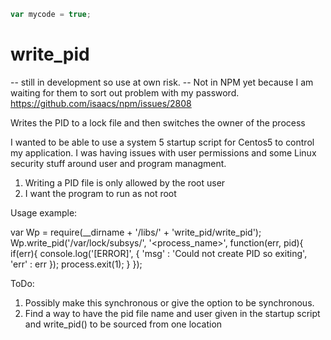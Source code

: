 ```javascript
var mycode = true;
```
write_pid
=========

-- still in development so use at own risk.
-- Not in NPM yet because I am waiting for them to sort out problem with my password. https://github.com/isaacs/npm/issues/2808


Writes the PID to a lock file and then switches the owner of the process

I wanted to be able to use a system 5 startup script for Centos5 to control my application. I was having issues with user permissions and 
some Linux security stuff around user and program managment.  

1. Writing a PID file is only allowed by the root user
2. I want the program to run as <user> not root

Usage example:

var Wp = require(__dirname + '/libs/' + 'write_pid/write_pid');
Wp.write_pid('/var/lock/subsys/<pidfilename>', '<process_name>', function(err, pid){
    if(err){
        console.log('[ERROR]', {
            'msg' : 'Could not create PID so exiting', 
            'err' : err
        });
        process.exit(1);
    }
});


ToDo:

1. Possibly make this synchronous or give the option to be synchronous. 
2. Find a way to have the pid file name and user given in the startup script
    and write_pid() to be sourced from one location


